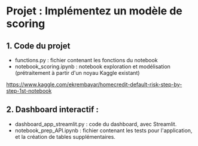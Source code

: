 # Projet : Implémentez un modèle de scoring

## 1. Code du projet 

- functions.py : fichier contenant les fonctions du notebook
- notebook_scoring.ipynb : notebook exploration et modélisation (prétraitement à partir d'un noyau Kaggle existant)

https://www.kaggle.com/ekrembayar/homecredit-default-risk-step-by-step-1st-notebook

## 2. Dashboard interactif : 

- dashboard_app_streamlit.py : code du dashboard, avec Streamlit.
- notebook_prep_API.ipynb : fichier contenant les tests pour l'application, et la création de tables supplémentaires.





